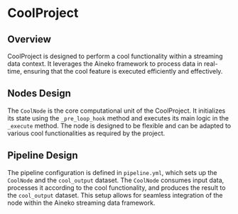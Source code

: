 # CoolProject

## Overview

CoolProject is designed to perform a cool functionality within a streaming data context. It leverages the Aineko framework to process data in real-time, ensuring that the cool feature is executed efficiently and effectively.

## Nodes Design

The `CoolNode` is the core computational unit of the CoolProject. It initializes its state using the `_pre_loop_hook` method and executes its main logic in the `_execute` method. The node is designed to be flexible and can be adapted to various cool functionalities as required by the project.

## Pipeline Design

The pipeline configuration is defined in `pipeline.yml`, which sets up the `CoolNode` and the `cool_output` dataset. The `CoolNode` consumes input data, processes it according to the cool functionality, and produces the result to the `cool_output` dataset. This setup allows for seamless integration of the node within the Aineko streaming data framework.
